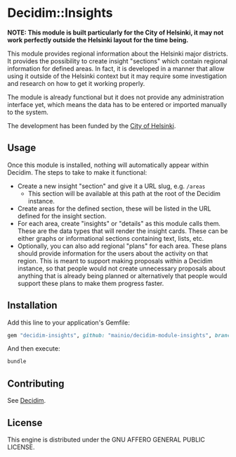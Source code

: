 # Decidim::Insights

**NOTE: This module is built particularly for the City of Helsinki, it may not
work perfectly outside the Helsinki layout for the time being.**

This module provides regional information about the Helsinki major districts. It
provides the possibility to create insight "sections" which contain regional
information for defined areas. In fact, it is developed in a manner that allow
using it outside of the Helsinki context but it may require some investigation
and research on how to get it working properly.

The module is already functional but it does not provide any administration
interface yet, which means the data has to be entered or imported manually to
the system.

The development has been funded by the [City of Helsinki](https://www.hel.fi/).

## Usage

Once this module is installed, nothing will automatically appear within Decidim.
The steps to take to make it functional:

- Create a new insight "section" and give it a URL slug, e.g. `/areas`
  * This section will be available at this path at the root of the Decidim
    instance.
- Create areas for the defined section, these will be listed in the URL defined
  for the insight section.
- For each area, create "insights" or "details" as this module calls them. These
  are the data types that will render the insight cards. These can be either
  graphs or informational sections containing text, lists, etc.
- Optionally, you can also add regional "plans" for each area. These plans
  should provide information for the users about the activity on that region.
  This is meant to support making proposals within a Decidim instance, so that
  people would not create unnecessary proposals about anything that is already
  being planned or alternatively that people would support these plans to make
  them progress faster.

## Installation

Add this line to your application's Gemfile:

```ruby
gem "decidim-insights", github: "mainio/decidim-module-insights", branch: "main"
```

And then execute:

```bash
bundle
```

## Contributing

See [Decidim](https://github.com/decidim/decidim).

## License

This engine is distributed under the GNU AFFERO GENERAL PUBLIC LICENSE.
